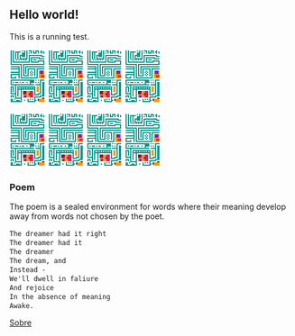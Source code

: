 <head>
  <link rel="icon" type="image/png" href="/assets/images/logo/Geode1x.png"/>
</head>


## Hello world!

This is a running test.

![img](/assets/images/tokens/ChipCard2x.gif) ![img](/assets/images/tokens/ChipCard2x.gif) ![img](/assets/images/tokens/ChipCard2x.gif) ![img](/assets/images/tokens/ChipCard2x.gif)

![img](/assets/images/tokens/ChipCard2x.gif) ![img](/assets/images/tokens/ChipCard2x.gif) ![img](/assets/images/tokens/ChipCard2x.gif) ![img](/assets/images/tokens/ChipCard2x.gif)

### Poem

The poem is a sealed environment for words where their meaning develop away from words not chosen by the poet.

```
The dreamer had it right
The dreamer had it
The dreamer
The dream, and
Instead -
We'll dwell in faliure
And rejoice
In the absence of meaning
Awake.
```

[Sobre](https://lucasperesbet.github.io/home/about/)
